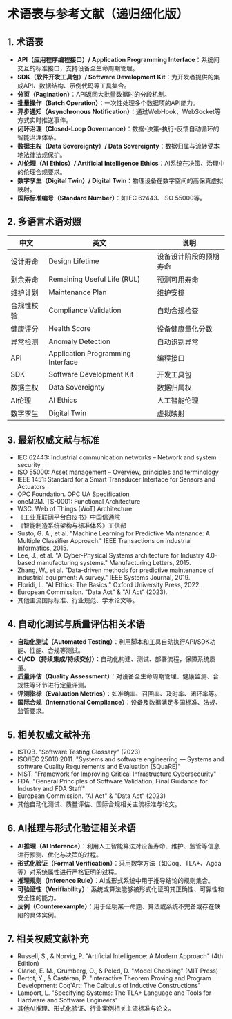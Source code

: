 # 术语表与参考文献（递归细化版）

## 1. 术语表

- **API（应用程序编程接口）/ Application Programming Interface**：系统间交互的标准接口，支持设备全生命周期管理。
- **SDK（软件开发工具包）/ Software Development Kit**：为开发者提供的集成API、数据结构、示例代码等工具集合。
- **分页（Pagination）**：API返回大批量数据时的分段机制。
- **批量操作（Batch Operation）**：一次性处理多个数据项的API能力。
- **异步通知（Asynchronous Notification）**：通过WebHook、WebSocket等方式实时推送事件。
- **闭环治理（Closed-Loop Governance）**：数据-决策-执行-反馈自动循环的智能治理体系。
- **数据主权（Data Sovereignty）/ Data Sovereignty**：数据归属与流转受本地法律法规保护。
- **AI伦理（AI Ethics）/ Artificial Intelligence Ethics**：AI系统在决策、治理中的伦理合规要求。
- **数字孪生（Digital Twin）/ Digital Twin**：物理设备在数字空间的高保真虚拟映射。
- **国际标准编号（Standard Number）**：如IEC 62443、ISO 55000等。

## 2. 多语言术语对照

| 中文         | 英文                        | 说明                       |
|--------------|-----------------------------|----------------------------|
| 设计寿命     | Design Lifetime             | 设备设计阶段的预期寿命     |
| 剩余寿命     | Remaining Useful Life (RUL) | 预测可用寿命               |
| 维护计划     | Maintenance Plan            | 维护安排                   |
| 合规性校验   | Compliance Validation       | 自动合规检查               |
| 健康评分     | Health Score                | 设备健康量化分数           |
| 异常检测     | Anomaly Detection           | 自动识别异常               |
| API          | Application Programming Interface | 编程接口             |
| SDK          | Software Development Kit    | 开发工具包                 |
| 数据主权     | Data Sovereignty            | 数据归属权                 |
| AI伦理       | AI Ethics                   | 人工智能伦理               |
| 数字孪生     | Digital Twin                | 虚拟映射                   |

## 3. 最新权威文献与标准

- IEC 62443: Industrial communication networks – Network and system security
- ISO 55000: Asset management – Overview, principles and terminology
- IEEE 1451: Standard for a Smart Transducer Interface for Sensors and Actuators
- OPC Foundation. OPC UA Specification
- oneM2M. TS-0001: Functional Architecture
- W3C. Web of Things (WoT) Architecture
- 《工业互联网平台白皮书》中国信通院
- 《智能制造系统架构与标准体系》工信部
- Susto, G. A., et al. "Machine Learning for Predictive Maintenance: A Multiple Classifier Approach." IEEE Transactions on Industrial Informatics, 2015.
- Lee, J., et al. "A Cyber-Physical Systems architecture for Industry 4.0-based manufacturing systems." Manufacturing Letters, 2015.
- Zhang, W., et al. "Data-driven methods for predictive maintenance of industrial equipment: A survey." IEEE Systems Journal, 2019.
- Floridi, L. "AI Ethics: The Basics." Oxford University Press, 2022.
- European Commission. "Data Act" & "AI Act" (2023).
- 其他主流国际标准、行业规范、学术论文等。

## 4. 自动化测试与质量评估相关术语

- **自动化测试（Automated Testing）**：利用脚本和工具自动执行API/SDK功能、性能、合规等测试。
- **CI/CD（持续集成/持续交付）**：自动化构建、测试、部署流程，保障系统质量。
- **质量评估（Quality Assessment）**：对设备全生命周期管理、健康监测、合规性等环节进行定量评测。
- **评测指标（Evaluation Metrics）**：如准确率、召回率、及时率、闭环率等。
- **国际合规（International Compliance）**：设备及数据满足多国标准、法规、监管要求。

## 5. 相关权威文献补充

- ISTQB. "Software Testing Glossary" (2023)
- ISO/IEC 25010:2011. "Systems and software engineering — Systems and software Quality Requirements and Evaluation (SQuaRE)"
- NIST. "Framework for Improving Critical Infrastructure Cybersecurity"
- FDA. "General Principles of Software Validation; Final Guidance for Industry and FDA Staff"
- European Commission. "AI Act" & "Data Act" (2023)
- 其他自动化测试、质量评估、国际合规相关主流标准与论文。

## 6. AI推理与形式化验证相关术语

- **AI推理（AI Inference）**：利用人工智能算法对设备寿命、维护、监管等信息进行预测、优化与决策的过程。
- **形式化验证（Formal Verification）**：采用数学方法（如Coq、TLA+、Agda等）对系统属性进行严格证明的过程。
- **推理规则（Inference Rule）**：AI或形式系统中用于推导结论的规则集合。
- **可验证性（Verifiability）**：系统或算法能够被形式化证明其正确性、可靠性和安全性的能力。
- **反例（Counterexample）**：用于证明某一命题、算法或系统不完备或存在缺陷的具体实例。

## 7. 相关权威文献补充

- Russell, S., & Norvig, P. "Artificial Intelligence: A Modern Approach" (4th Edition)
- Clarke, E. M., Grumberg, O., & Peled, D. "Model Checking" (MIT Press)
- Bertot, Y., & Castéran, P. "Interactive Theorem Proving and Program Development: Coq'Art: The Calculus of Inductive Constructions"
- Lamport, L. "Specifying Systems: The TLA+ Language and Tools for Hardware and Software Engineers"
- 其他AI推理、形式化验证、行业案例相关主流标准与论文。
